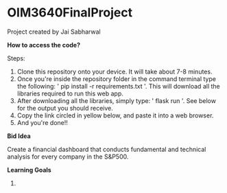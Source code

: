 # OIM3640FinalProject
Project created by Jai Sabharwal

**How to access the code?**

Steps:
1. Clone this repository onto your device. It will take about 7-8 minutes. 
2. Once you're inside the repository folder in the command terminal type the following: ' pip install -r requirements.txt '. This will download all the libraries             required to run this web app.
3. After downloading all the libraries, simply type: ' flask run '. See below for the output you should receive. 
4. Copy the link circled in yellow below, and paste it into a web browser.
5. And you're done!! 


**Bid Idea**

Create a financial dashboard that conducts fundamental and technical analysis for every company in the S&P500.

**Learning Goals**

1. 
